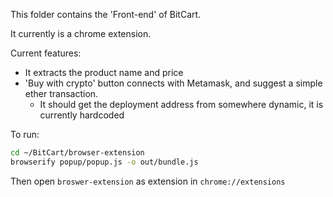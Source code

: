 This folder contains the 'Front-end' of BitCart.

It currently is a chrome extension.

Current features:
- It extracts the product name and price
- 'Buy with crypto' button connects with Metamask, and suggest a simple ether transaction.
  - It should get the deployment address from somewhere dynamic, it is currently hardcoded

To run:
```bash
cd ~/BitCart/browser-extension
browserify popup/popup.js -o out/bundle.js
```

Then open `broswer-extension` as extension in `chrome://extensions`
